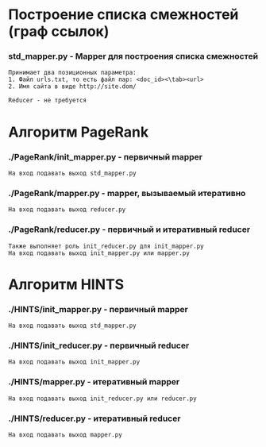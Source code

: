 # Построение списка смежностей (граф ссылок)
### std_mapper.py - Mapper для построения списка смежностей
 	Принимает два позиционных параметра:
 	1. Файл urls.txt, то есть файл пар: <doc_id><\tab><url>
 	2. Имя сайта в виде http://site.dom/
  
 	Reducer - не требуется
 
# Алгоритм PageRank
### ./PageRank/init_mapper.py - первичный mapper
	На вход подавать выход std_mapper.py
	
### ./PageRank/mapper.py - mapper, вызываемый итеративно
	На вход подавать выход reducer.py
	
### ./PageRank/reducer.py - первичный и итеративный reducer
	Также выполняет роль init_reducer.py для init_mapper.py
	На вход подавать выход init_mapper.py или mapper.py
	
# Алгоритм HINTS
### ./HINTS/init_mapper.py - первичный mapper
	На вход подавать выход std_mapper.py

### ./HINTS/init_reducer.py - первичный reducer
	На вход подавать выход init_mapper.py

### ./HINTS/mapper.py - итеративный mapper
	На вход подавать выход init_reducer.py или reducer.py

### ./HINTS/reducer.py - итеративный reducer
	На вход подавать выход mapper.py
